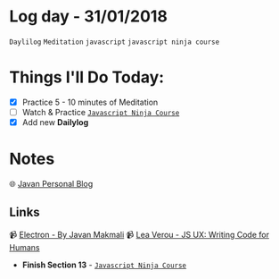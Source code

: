 # Log day - 31/01/2018

`Daylilog` `Meditation` `javascript` `javascript ninja course`

# Things I'll Do Today:

- [x] Practice 5 - 10 minutes of Meditation
- [ ] Watch & Practice [`Javascript Ninja Course`](https://github.com/wgoulaart/course-javascript-ninja)
- [x] Add new **Dailylog**

# Notes
:globe_with_meridians: [Javan Personal Blog](https://javan.us/)

## Links
📹 [Electron - By Javan Makmali](https://www.youtube.com/watch?v=nwvourv3nSQ)
📹 [Lea Verou - JS UX: Writing Code for Humans](https://www.youtube.com/watch?v=5-ux7GIGFBo&t=1596s)

- **Finish Section 13** - [`Javascript Ninja Course`](https://github.com/wgoulaart/course-javascript-ninja)
